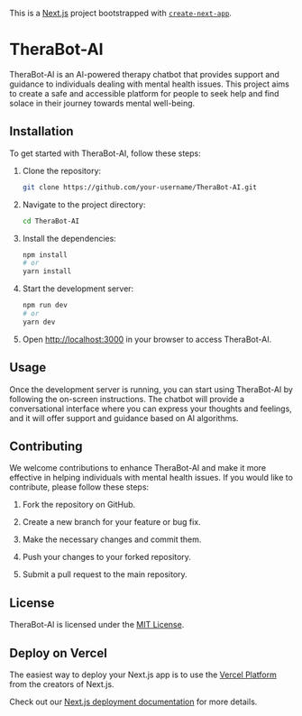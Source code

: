 This is a [Next.js](https://nextjs.org/) project bootstrapped with [`create-next-app`](https://github.com/vercel/next.js/tree/canary/packages/create-next-app).
# TheraBot-AI

TheraBot-AI is an AI-powered therapy chatbot that provides support and guidance to individuals dealing with mental health issues. This project aims to create a safe and accessible platform for people to seek help and find solace in their journey towards mental well-being.

## Installation

To get started with TheraBot-AI, follow these steps:

1. Clone the repository:

    ```bash
    git clone https://github.com/your-username/TheraBot-AI.git
    ```

2. Navigate to the project directory:

    ```bash
    cd TheraBot-AI
    ```

3. Install the dependencies:

    ```bash
    npm install
    # or
    yarn install
    ```

4. Start the development server:

    ```bash
    npm run dev
    # or
    yarn dev
    ```

5. Open [http://localhost:3000](http://localhost:3000) in your browser to access TheraBot-AI.

## Usage

Once the development server is running, you can start using TheraBot-AI by following the on-screen instructions. The chatbot will provide a conversational interface where you can express your thoughts and feelings, and it will offer support and guidance based on AI algorithms.

## Contributing

We welcome contributions to enhance TheraBot-AI and make it more effective in helping individuals with mental health issues. If you would like to contribute, please follow these steps:

1. Fork the repository on GitHub.

2. Create a new branch for your feature or bug fix.

3. Make the necessary changes and commit them.

4. Push your changes to your forked repository.

5. Submit a pull request to the main repository.

## License

TheraBot-AI is licensed under the [MIT License](LICENSE).


## Deploy on Vercel

The easiest way to deploy your Next.js app is to use the [Vercel Platform](https://vercel.com/new?utm_medium=default-template&filter=next.js&utm_source=create-next-app&utm_campaign=create-next-app-readme) from the creators of Next.js.

Check out our [Next.js deployment documentation](https://nextjs.org/docs/deployment) for more details.
